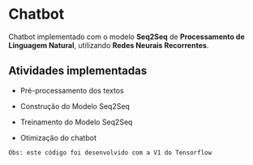 # Chatbot

Chatbot implementado com o modelo <strong>Seq2Seq</strong> de <strong>Processamento de Linguagem Natural</strong>, utilizando <strong>Redes Neurais Recorrentes</strong>.

## Atividades implementadas

* Pré-processamento dos textos

* Construção do Modelo Seq2Seq

* Treinamento do Modelo Seq2Seq

* Otimização do chatbot

`Obs: este código foi desenvolvido com a V1 do Tensorflow`
